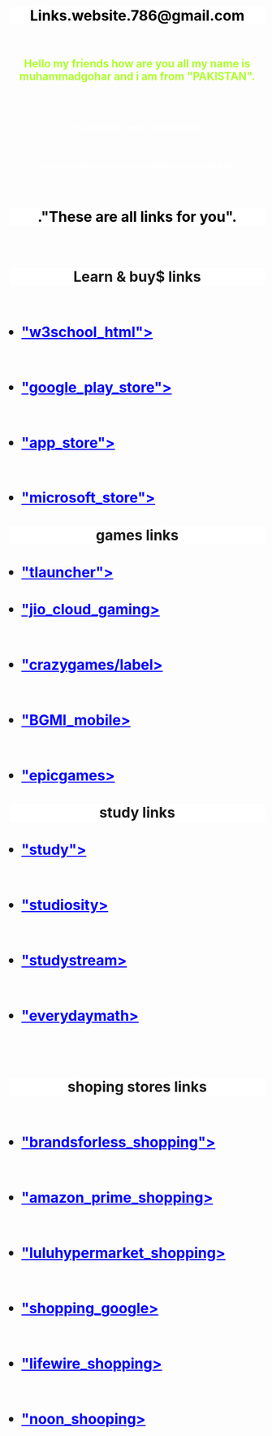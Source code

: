 <html lang="en">
<head>
    <meta charset="UTF-8">
    <meta http-equiv="X-UA-Compatible" content="IE=edge">
    <meta name="viewport" content="width=device-width, initial-scale=1.0">
    <title>link_website</title>
</head>
<STYle>
    #hedi1{TEXT-align:center;}
    #hedi1{-webkit-text-fill-color:black;}
    #hedi1{background-color:white;}
    #p1{TEXT-align:center;}
    #p1{-webkit-text-fill-color:greenyellow;}
    #p2{TEXT-align:center;}
    #p2{-webkit-text-fill-color:black;}
    #p2{background-color:white;}
    #html{background-color: black;}
    #a{-webkit-text-fill-color: blue;}
   #p{-webkit-text-fill-color: white;}
   #p{-webkit-text-fill-color: white;}
   #p{text-align: center;}
   #w{text-align: center;}
   #w{background-color:white;}
</STYLE>
<body>
         <h1 id="hedi1"> Links.website.786@gmail.com  </h1>
    <br>
         <h2><p id="p1"> Hello my friends how are you all my name is muhammadgohar and i am from "PAKISTAN". </p><h2>
             <br>
            <h3><p id="p">This website name is linkwebsite.</p></h3>
             <br>
            <h3><p id="p">This website provide you a different website link.</p></h3>
             <br>
 <h1><p id="p2"> ."These are all links for you". </p></h1>
             <br>
 <h1 id="w"> Learn & buy$ links </h1>
             <br>
 <ul>
    <h1><li><a id="a" href="https://www.w3schools.com/html/"><label>"w3school_html"></label></a></li></h1>
     <br>
    <h1><li><a id="a" href="https://play.google.com/store/games?pli=1"><label>"google_play_store"></label></a></li></h1>
     <br>
    <h1><li><a id="a" href="https://www.apple.com/app-store/"><label>"app_store"></label></a></li></h1>
     <br>
    <h1><li><a id="a" href="https://www.microsoft.com/en-ww/store/"><label>"microsoft_store"></label></a></li></h1>
 </ul>
 <h1 id="w"> games links </h1>
 <ul>
 <h1><li><a id="a" href="https://tlauncher.org/"><label>"tlauncher"></label></a></li></h1>
 <h1><li><a id="a" href="https://cloud.jiogames.com/"><label>"jio_cloud_gaming></label></a></li></h1>
     <br>
 <h1><li><a id="a" href="https://www.crazygames.com/game/link"><label>"crazygames/label></a></li></h1>
     <br>
 <h1><li><a id="a" href="https://www.battlegroundsmobileindia.com/"><label>"BGMI_mobile></label></a></li></h1>
     <br>
 <h1><li><a id="a" href="https://www.epicgames.com/site/en-US/home"><label>"epicgames></label></a></li></h1>
 </ul>
 <h1 id="w"> study links </h1>
 <ul>
    <h1><li><a id="a" href="https://studylink.com/"><label>"study"></label></a></li></h1>
     <br>
    <h1><li><a id="a" href="https://www.studiosity.com/blog/"><label>"studiosity></label></a></li></h1>
     <br>
    <h1><li><a id="a" href="https://www.studystream.live/home"><label>"studystream></a></li></h1>
     <br>
        <h1><li><a id="a" href="https://everydaymath.uchicago.edu/"><label>"everydaymath></a></li></h1>
     <br>
 </ul>
             <br>
 <h1 id="w"> shoping stores links </h1>
             <br>
 <ul>
    <h1><li><a id="a" href="https://www.brandsforless.com/en-ae/?msclkid=97b0dd1d90f51b9e2616b935cea6d47c"><label>"brandsforless_shopping"></label></a></li></h1>
     <br>
    <h1><li><a id="a" href="https://www.amazon.com/"><label>"amazon_prime_shopping></label></a></li></h1>
     <br>
    <h1><li><a id="a" href="https://www.luluhypermarket.com/en-ae"><label>"luluhypermarket_shopping></a></li></h1>
     <br>
        <h1><li><a id="a" href="https://shopping.google.com/?pli=1"><label>"shopping_google></label></a></li></h1>
     <br>
        <h1><li><a id="a" href="https://www.lifewire.com/shopping-sites-online-3482901"><label>"lifewire_shopping></a></li></h1>
     <br>
            <h1><li><a id="a" href="https://www.noon.com/uae-en/"><label>"noon_shooping></a></li></h1>
 </ul>
 </body>
</html>

